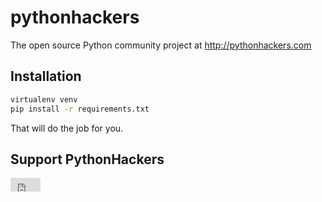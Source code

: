 pythonhackers
=============

The open source Python community project at http://pythonhackers.com

Installation
----------------

```bash
virtualenv venv
pip install -r requirements.txt
```

That will do the job for you.

Support PythonHackers
----------------------

<iframe style="border: 0; margin: 0; padding: 0;"
        src="https://www.gittip.com/bcambel/widget.html"
        width="48pt" height="22pt"></iframe>
